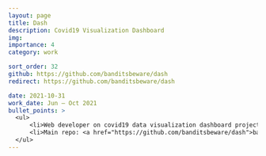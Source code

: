 ```yaml
---
layout: page
title: Dash
description: Covid19 Visualization Dashboard
img:
importance: 4
category: work

sort_order: 32
github: https://github.com/banditsbeware/dash
redirect: https://github.com/banditsbeware/dash

date: 2021-10-31
work_date: Jun – Oct 2021
bullet_points: >
  <ul>
      <li>Web developer on covid19 data visualization dashboard project </li>
      <li>Main repo: <a href="https://github.com/banditsbeware/dash">banditsbeware/dash</a> </li>
  </ul>
---
```

